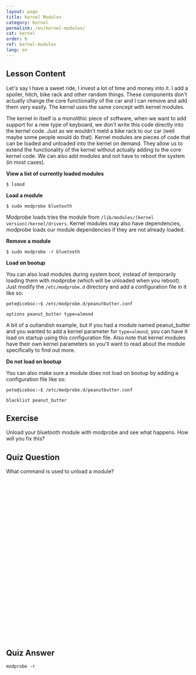 ```yaml
---
layout: page
title: Kernel Modules
category: Kernel
permalink: /en/kernel-modules/
cat: kernel
order: 6
ref: kernel-modules
lang: en
---
```


## Lesson Content

Let's say I have a sweet ride, I invest a lot of time and money into it. I add a spoiler, hitch, bike rack and other random things. These components don't actually change the core functionality of the car and I can remove and add them very easily. The kernel uses the same concept with kernel modules.

The kernel in itself is a monolithic piece of software, when we want to add support for a new type of keyboard, we don't write this code directly into the kernel code. Just as we wouldn't meld a bike rack to our car (well maybe some people would do that). Kernel modules are pieces of code that can be loaded and unloaded into the kernel on demand. They allow us to extend the functionality of the kernel without actually adding to the core kernel code. We can also add modules and not have to reboot the system (in most cases).

**View a list of currently loaded modules**

`$ lsmod`

**Load a module**

`$ sudo modprobe bluetooth`

Modprobe loads tries the module from `/lib/modules/(kernel version)/kernel/drivers`. Kernel modules may also have dependencies, modprobe loads our module dependencies if they are not already loaded. 

**Remove a module**

`$ sudo modprobe -r bluetooth`

**Load on bootup**

You can also load modules during system boot, instead of temporarily loading them with modprobe (which will be unloaded when you reboot). Just modify the `/etc/modprobe.d` directory and add a configuration file in it like so:

```
pete@icebox:~$ /etc/modprobe.d/peanutbutter.conf

options peanut_butter type=almond
```

A bit of a outlandish example, but if you had a module named peanut_butter and you wanted to add a kernel parameter for `type=almond`, you can have it load on startup using this configuration file. Also note that kernel modules have their own kernel parameters so you'll want to read about the module specifically to find out more.

**Do not load on bootup**

You can also make sure a module does not load on bootup by adding a configuration file like so:

```
pete@icebox:~$ /etc/modprobe.d/peanutbutter.conf

blacklist peanut_butter
```

## Exercise

Unload your bluetooth module with modprobe and see what happens. How will you fix this?

## Quiz Question

What command is used to unload a module?  
<br /><br /><br /><br /><br /><br /><br /><br /><br /><br /><br /><br /><br /><br /><br /><br /><br /><br /><br /><br /><br /><br /><br /><br /><br /><br />
## Quiz Answer

`modprobe -r`